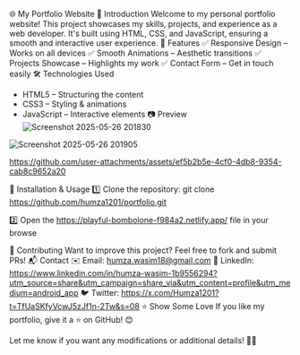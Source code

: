 🌐 My Portfolio Website
🚀 Introduction
Welcome to my personal portfolio website! This project showcases my skills, projects, and experience as a web developer. It's built using HTML, CSS, and JavaScript, ensuring a smooth and interactive user experience.
🎨 Features
✅ Responsive Design – Works on all devices
✅ Smooth Animations – Aesthetic transitions
✅ Projects Showcase – Highlights my work
✅ Contact Form – Get in touch easily
🛠️ Technologies Used
- HTML5 – Structuring the content
- CSS3 – Styling & animations
- JavaScript – Interactive elements
📷 Preview
![Screenshot 2025-05-26 201830](https://github.com/user-attachments/assets/9eb6dcf5-cda0-4a78-9e71-da035da36a16)


![Screenshot 2025-05-26 201905](https://github.com/user-attachments/assets/142d8e52-311c-40ad-80fd-335239314cfc)



https://github.com/user-attachments/assets/ef5b2b5e-4cf0-4db8-9354-cab8c9652a20



🔧 Installation & Usage
1️⃣ Clone the repository:
git clone https://github.com/humza1201/portfolio.git

2️⃣ Open the https://playful-bombolone-f984a2.netlify.app/ file in your browse

🤝 Contributing
Want to improve this project? Feel free to fork and submit PRs!
📬 Contact
✉️ Email: humza.wasim18@gmail.com
🔗 LinkedIn: https://www.linkedin.com/in/humza-wasim-1b9556294?utm_source=share&utm_campaign=share_via&utm_content=profile&utm_medium=android_app
🐦 Twitter: https://x.com/Humza1201?t=TfUaSKfyVcwJ5zJf1n-2Tw&s=08
⭐ Show Some Love
If you like my portfolio, give it a ⭐ on GitHub! 😊

Let me know if you want any modifications or additional details! 🚀🔥

